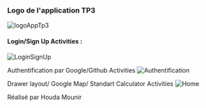 ### Logo de l'application TP3

![logoAppTp3](https://github.com/HoudaMounir/TP-3/assets/122269840/9c48b390-1c9b-4204-b984-872d392dfb02)

#### Login/Sign Up Activities :

![LoginSignUp](https://github.com/HoudaMounir/TP-3/assets/122269840/d1d3a54e-42b9-4e44-bcb8-efc5a2b92dcb)

Authentification par Google/Github Activities
![Authentification](https://github.com/HoudaMounir/TP-3/assets/122269840/4dfb2719-1178-49da-aeda-0d4c5334f0d1)

Drawer layout/ Google Map/ Standart Calculator Activities
![Home](https://github.com/HoudaMounir/TP-3/assets/122269840/d709d005-a74b-4247-abd2-7b366ab50183)


Réalisé par Houda Mounir

